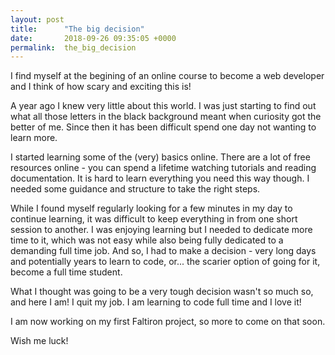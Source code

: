 ```yaml
---
layout: post
title:      "The big decision"
date:       2018-09-26 09:35:05 +0000
permalink:  the_big_decision
---
```



I find myself at the begining of an online course to become a web developer and I think of how scary and exciting this is!

A year ago I knew very little about this world. I was just starting to find out what all those letters in the black background meant when curiosity got the better of me. Since then it has been difficult spend one day not wanting to learn more. 

I started learning some of the (very) basics online. There are a lot of free resources online - you can spend a lifetime watching tutorials and reading documentation. It is hard to learn everything you need this way though. I needed some guidance and structure to take the right steps.

While I found myself regularly looking for a few minutes in my day to continue learning, it was difficult to keep everything in from one short session to another. I was enjoying learning but I needed to dedicate more time to it, which was not easy while also being fully dedicated to a demanding full time job. And so, I had to make a decision - very long days and potentially years to learn to code, or... the scarier option of going for it, become a full time student.

What I thought was going to be a very tough decision wasn't so much so, and here I am! 
I quit my job. I am learning to code full time and I love it! 

I am now working on my first Faltiron project, so more to come on that soon.

Wish me luck!
